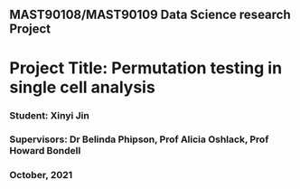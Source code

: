 ## MAST90108/MAST90109 Data Science research Project
# Project Title: Permutation testing in single cell analysis
### Student: Xinyi Jin 
### Supervisors: Dr Belinda Phipson, Prof Alicia Oshlack, Prof Howard Bondell
### October, 2021
